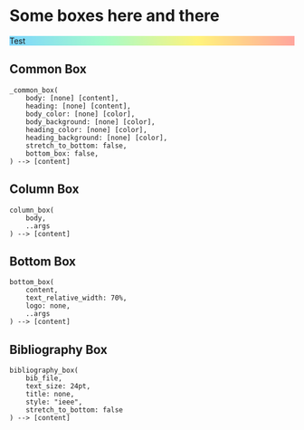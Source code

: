 # Some boxes here and there

<div style="background: linear-gradient(83deg,#7cd5ff,#a6fbca 33%,#fff37c 66%,#ffa49d)">
Test
</div>

## Common Box
```typst
_common_box(
    body: [none] [content],
	heading: [none] [content],
	body_color: [none] [color],
	body_background: [none] [color],
	heading_color: [none] [color],
	heading_background: [none] [color],
	stretch_to_bottom: false,
	bottom_box: false,
) --> [content]
```

## Column Box
```typst
column_box(
	body,
	..args
) --> [content]
```

## Bottom Box
```typst
bottom_box(
    content,
    text_relative_width: 70%,
    logo: none,
    ..args
) --> [content]
```

## Bibliography Box
```typst
bibliography_box(
    bib_file,
    text_size: 24pt,
    title: none,
    style: "ieee",
    stretch_to_bottom: false
) --> [content]
```
